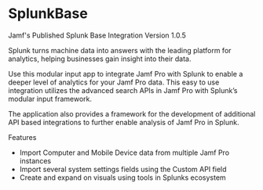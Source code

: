 # SplunkBase
Jamf's Published Splunk Base Integration Version 1.0.5

Splunk turns machine data into answers with the leading platform for analytics, helping businesses gain insight into their data.

Use this modular input app to integrate Jamf Pro with Splunk to enable a deeper level of analytics for your Jamf Pro data. This easy to use integration utilizes the advanced search APIs in Jamf Pro with Splunk’s modular input framework.

The application also provides a framework for the development of additional API based integrations to further enable analysis of Jamf Pro in Splunk.

Features
- Import Computer and Mobile Device data from multiple Jamf Pro instances
- Import several system settings fields using the Custom API field
- Create and expand on visuals using tools in Splunks ecosystem

